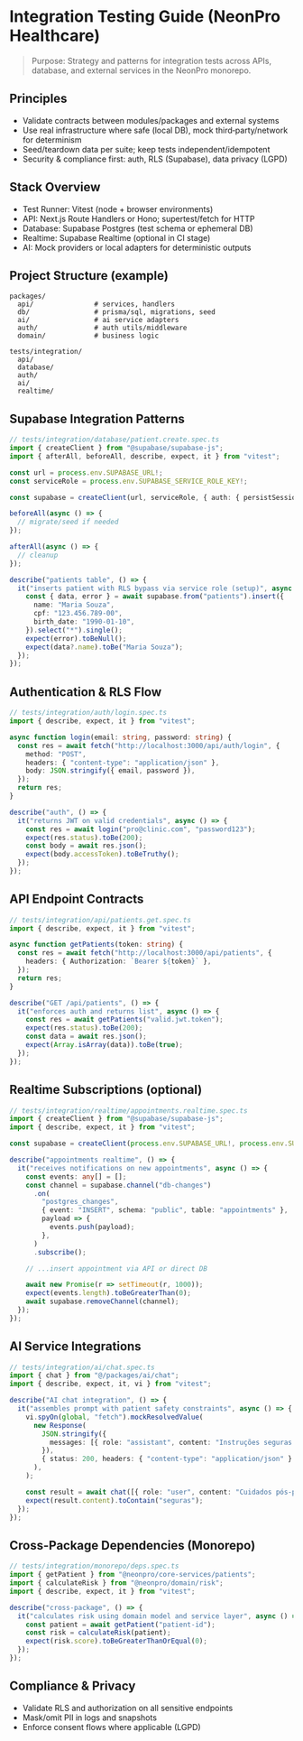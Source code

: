 # Integration Testing Guide (NeonPro Healthcare)

> Purpose: Strategy and patterns for integration tests across APIs, database, and external services in the NeonPro monorepo.

## Principles

- Validate contracts between modules/packages and external systems
- Use real infrastructure where safe (local DB), mock third‑party/network for determinism
- Seed/teardown data per suite; keep tests independent/idempotent
- Security & compliance first: auth, RLS (Supabase), data privacy (LGPD)

## Stack Overview

- Test Runner: Vitest (node + browser environments)
- API: Next.js Route Handlers or Hono; supertest/fetch for HTTP
- Database: Supabase Postgres (test schema or ephemeral DB)
- Realtime: Supabase Realtime (optional in CI stage)
- AI: Mock providers or local adapters for deterministic outputs

## Project Structure (example)

```
packages/
  api/               # services, handlers
  db/                # prisma/sql, migrations, seed
  ai/                # ai service adapters
  auth/              # auth utils/middleware
  domain/            # business logic

tests/integration/
  api/
  database/
  auth/
  ai/
  realtime/
```

## Supabase Integration Patterns

```ts
// tests/integration/database/patient.create.spec.ts
import { createClient } from "@supabase/supabase-js";
import { afterAll, beforeAll, describe, expect, it } from "vitest";

const url = process.env.SUPABASE_URL!;
const serviceRole = process.env.SUPABASE_SERVICE_ROLE_KEY!;

const supabase = createClient(url, serviceRole, { auth: { persistSession: false } });

beforeAll(async () => {
  // migrate/seed if needed
});

afterAll(async () => {
  // cleanup
});

describe("patients table", () => {
  it("inserts patient with RLS bypass via service role (setup)", async () => {
    const { data, error } = await supabase.from("patients").insert({
      name: "Maria Souza",
      cpf: "123.456.789-00",
      birth_date: "1990-01-10",
    }).select("*").single();
    expect(error).toBeNull();
    expect(data?.name).toBe("Maria Souza");
  });
});
```

## Authentication & RLS Flow

```ts
// tests/integration/auth/login.spec.ts
import { describe, expect, it } from "vitest";

async function login(email: string, password: string) {
  const res = await fetch("http://localhost:3000/api/auth/login", {
    method: "POST",
    headers: { "content-type": "application/json" },
    body: JSON.stringify({ email, password }),
  });
  return res;
}

describe("auth", () => {
  it("returns JWT on valid credentials", async () => {
    const res = await login("pro@clinic.com", "password123");
    expect(res.status).toBe(200);
    const body = await res.json();
    expect(body.accessToken).toBeTruthy();
  });
});
```

## API Endpoint Contracts

```ts
// tests/integration/api/patients.get.spec.ts
import { describe, expect, it } from "vitest";

async function getPatients(token: string) {
  const res = await fetch("http://localhost:3000/api/patients", {
    headers: { Authorization: `Bearer ${token}` },
  });
  return res;
}

describe("GET /api/patients", () => {
  it("enforces auth and returns list", async () => {
    const res = await getPatients("valid.jwt.token");
    expect(res.status).toBe(200);
    const data = await res.json();
    expect(Array.isArray(data)).toBe(true);
  });
});
```

## Realtime Subscriptions (optional)

```ts
// tests/integration/realtime/appointments.realtime.spec.ts
import { createClient } from "@supabase/supabase-js";
import { describe, expect, it } from "vitest";

const supabase = createClient(process.env.SUPABASE_URL!, process.env.SUPABASE_ANON_KEY!);

describe("appointments realtime", () => {
  it("receives notifications on new appointments", async () => {
    const events: any[] = [];
    const channel = supabase.channel("db-changes")
      .on(
        "postgres_changes",
        { event: "INSERT", schema: "public", table: "appointments" },
        payload => {
          events.push(payload);
        },
      )
      .subscribe();

    // ...insert appointment via API or direct DB

    await new Promise(r => setTimeout(r, 1000));
    expect(events.length).toBeGreaterThan(0);
    await supabase.removeChannel(channel);
  });
});
```

## AI Service Integrations

```ts
// tests/integration/ai/chat.spec.ts
import { chat } from "@/packages/ai/chat";
import { describe, expect, it, vi } from "vitest";

describe("AI chat integration", () => {
  it("assembles prompt with patient safety constraints", async () => {
    vi.spyOn(global, "fetch").mockResolvedValue(
      new Response(
        JSON.stringify({
          messages: [{ role: "assistant", content: "Instruções seguras personalizadas." }],
        }),
        { status: 200, headers: { "content-type": "application/json" } },
      ),
    );

    const result = await chat([{ role: "user", content: "Cuidados pós-procedimento" }]);
    expect(result.content).toContain("seguras");
  });
});
```

## Cross-Package Dependencies (Monorepo)

```ts
// tests/integration/monorepo/deps.spec.ts
import { getPatient } from "@neonpro/core-services/patients";
import { calculateRisk } from "@neonpro/domain/risk";
import { describe, expect, it } from "vitest";

describe("cross-package", () => {
  it("calculates risk using domain model and service layer", async () => {
    const patient = await getPatient("patient-id");
    const risk = calculateRisk(patient);
    expect(risk.score).toBeGreaterThanOrEqual(0);
  });
});
```

## Compliance & Privacy

- Validate RLS and authorization on all sensitive endpoints
- Mask/omit PII in logs and snapshots
- Enforce consent flows where applicable (LGPD)
